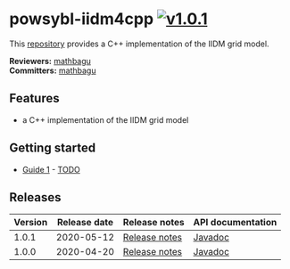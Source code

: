 # powsybl-iidm4cpp [![v1.0.1](https://img.shields.io/badge/-v1.0.1-blue.svg)](https://github.com/powsybl/powsybl-dynawo/releases/tag/v1.0.1)
This [repository](https://github.com/powsybl/powsybl-iidm4cpp) provides a C++ implementation of the IIDM grid model.

**Reviewers:** [mathbagu](https://github.com/mathbagu)  
**Committers:** [mathbagu](https://github.com/mathbagu)

## Features

- a C++ implementation of the IIDM grid model

## Getting started

- [Guide 1]() - [TODO]()

## Releases

| Version | Release date | Release notes | API documentation |
| ------- | ------------ | ------------- | ----------------- |
| 1.0.1 | 2020-05-12 | [Release notes](https://github.com/powsybl/powsybl-iidm4cpp/releases/tag/v1.0.1) | [Javadoc](https://javadoc.io/doc/com.powsybl/powsybl-iidm4cpp/1.0.1/index.html) |
| 1.0.0 | 2020-04-20 | [Release notes](https://github.com/powsybl/powsybl-iidm4cpp/releases/tag/v1.0.0) | [Javadoc](https://javadoc.io/doc/com.powsybl/powsybl-iidm4cpp/1.0.0/index.html) |

